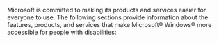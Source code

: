 <Token xmlns:xlink="http://www.w3.org/1999/xlink">Microsoft is committed to making its products and services easier for everyone to use. The following sections provide information about the features, products, and services that make Microsoft® Windows® more accessible for people with disabilities:</Token>